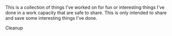 This is a collection of things I've worked on for fun or interesting things I've done in a work capacity that are safe to share.  This is only intended to share and save some interesting things I've done.  

Cleanup
